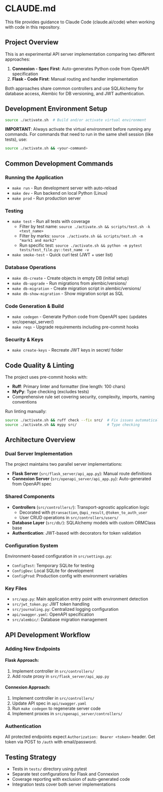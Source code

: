 # CLAUDE.md

This file provides guidance to Claude Code (claude.ai/code) when working with code in this repository.

## Project Overview
This is an experimental API server implementation comparing two different approaches:
1. **Connexion - Spec First**: Auto-generates Python code from OpenAPI specification
2. **Flask - Code First**: Manual routing and handler implementation

Both approaches share common controllers and use SQLAlchemy for database access, Alembic for DB versioning, and JWT authentication.

## Development Environment Setup
```bash
source ./activate.sh  # Build and/or activate virtual environment
```

**IMPORTANT**: Always activate the virtual environment before running any commands. For commands that need to run in the same shell session (like tests), use:
```bash
source ./activate.sh && <your-command>
```

## Common Development Commands

### Running the Application
- `make run` - Run development server with auto-reload
- `make dev` - Run backend on local Python (Linux)
- `make prod` - Run production server

### Testing
- `make test` - Run all tests with coverage
  - Filter by test name: `source ./activate.sh && scripts/test.sh -k <test_name>`
  - Filter by marks: `source ./activate.sh && scripts/test.sh -m "mark1 and mark2"`
  - Run specific test: `source ./activate.sh && python -m pytest tests/test_file.py::test_name -v`
- `make smoke-test` - Quick curl test (JWT + user list)

### Database Operations
- `make db-create` - Create objects in empty DB (initial setup)
- `make db-upgrade` - Run migrations from alembic/versions/
- `make db-migration` - Create migration script in alembic/versions/
- `make db-show-migration` - Show migration script as SQL

### Code Generation & Build
- `make codegen` - Generate Python code from OpenAPI spec (updates src/openapi_server/)
- `make reqs` - Upgrade requirements including pre-commit hooks

### Security & Keys
- `make create-keys` - Recreate JWT keys in secret/ folder

## Code Quality & Linting
The project uses pre-commit hooks with:
- **Ruff**: Primary linter and formatter (line length: 100 chars)
- **MyPy**: Type checking (excludes tests)
- Comprehensive rule set covering security, complexity, imports, naming conventions

Run linting manually:
```bash
source ./activate.sh && ruff check --fix src/  # Fix issues automatically
source ./activate.sh && mypy src/              # Type checking
```

## Architecture Overview

### Dual Server Implementation
The project maintains two parallel server implementations:
- **Flask Server** (`src/flask_server/api_app.py`): Manual route definitions
- **Connexion Server** (`src/openapi_server/api_app.py`): Auto-generated from OpenAPI spec

### Shared Components
- **Controllers** (`src/controllers/`): Transport-agnostic application logic
  - Decorated with `@transaction`, `@api_result`, `@token_to_auth_user`
  - User CRUD operations in `src/controllers/users/`
- **Database Layer** (`src/db/`): SQLAlchemy models with custom ORMClass base
- **Authentication**: JWT-based with decorators for token validation

### Configuration System
Environment-based configuration in `src/settings.py`:
- `ConfigTest`: Temporary SQLite for testing
- `ConfigDev`: Local SQLite for development
- `ConfigProd`: Production config with environment variables

### Key Files
- `src/app.py`: Main application entry point with environment detection
- `src/jwt_token.py`: JWT token handling
- `src/journaling.py`: Centralized logging configuration
- `api/swagger.yaml`: OpenAPI specification
- `src/alembic/`: Database migration management

## API Development Workflow

### Adding New Endpoints

#### Flask Approach:
1. Implement controller in `src/controllers/`
2. Add route proxy in `src/flask_server/api_app.py`

#### Connexion Approach:
1. Implement controller in `src/controllers/`
2. Update API spec in `api/swagger.yaml`
3. Run `make codegen` to regenerate server code
4. Implement proxies in `src/openapi_server/controllers/`

### Authentication
All protected endpoints expect `Authorization: Bearer <token>` header. Get token via POST to `/auth` with email/password.

## Testing Strategy
- Tests in `tests/` directory using pytest
- Separate test configurations for Flask and Connexion
- Coverage reporting with exclusion of auto-generated code
- Integration tests cover both server implementations
